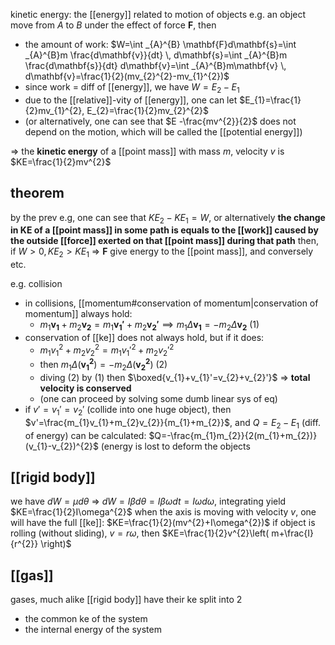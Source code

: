 kinetic energy: the [[energy]] related to motion of objects
e.g. an object move from $A$ to $B$ under the effect of force $\mathbf{F}$, then
- the amount of work: $W=\int _{A}^{B} \mathbf{F}d\mathbf{s}=\int _{A}^{B}m \frac{d\mathbf{v}}{dt} \, d\mathbf{s}=\int _{A}^{B}m \frac{d\mathbf{s}}{dt} d\mathbf{v}=\int _{A}^{B}m\mathbf{v} \, d\mathbf{v}=\frac{1}{2}(mv_{2}^{2}-mv_{1}^{2})$
- since work = diff of [[energy]], we have $W=E_{2}-E_{1}$
- due to the [[relative]]-vity of [[energy]], one can let $E_{1}=\frac{1}{2}mv_{1}^{2}, E_{2}=\frac{1}{2}mv_{2}^{2}$
- (or alternatively, one can see that $E -\frac{mv^{2}}{2}$ does not depend on the motion, which will be called the [[potential energy]])

=> the **kinetic energy** of a [[point mass]] with mass $m$, velocity $v$ is $KE=\frac{1}{2}mv^{2}$

## theorem
by the prev e.g, one can see that $KE_{2}-KE_{1}=W$, or alternatively **the change in KE of a [[point mass]] in some path is equals to the [[work]] caused by the outside [[force]] exerted on that [[point mass]] during that path**
then, if $W>0, KE_{2}>KE_{1}$ => $\mathbf{F}$ give energy to the [[point mass]], and conversely etc.

e.g. collision

- in collisions, [[momentum#conservation of momentum|conservation of momentum]] always hold:
	- $m_{1}\mathbf{v_{1}}+m_{2}\mathbf{v_{2}}=m_{1}\mathbf{v_{1}'}+m_{2}\mathbf{v_{2}'} \implies m_{1}\Delta \mathbf{v_{1}}=-m_{2}\Delta \mathbf{v_{2}}$ (1)
- conservation of [[ke]] does not always hold, but if it does:
	- $m_{1}v_{1}^{2}+m_{2}v_{2}^{2}=m_{1}v_{1}'^{2}+m_{2}v_{2}'^{2}$
	- then $m_{1}\Delta(\mathbf{v_{1}^{2}})=-m_{2}\Delta(\mathbf{v_{2}^{2}})$ (2)
	- diving (2) by (1) then $\boxed{v_{1}+v_{1}'=v_{2}+v_{2}'}$ => **total velocity is conserved**
	- (one can proceed by solving some dumb linear sys of eq)
- if $v'=v_{1}'=v_{2}'$ (collide into one huge object), then $v'=\frac{m_{1}v_{1}+m_{2}v_{2}}{m_{1}+m_{2}}$, and $Q=E_{2}-E_{1}$ (diff. of energy) can be calculated: $Q=-\frac{m_{1}m_{2}}{2(m_{1}+m_{2})}(v_{1}-v_{2})^{2}$ (energy is lost to deform the objects

## [[rigid body]]
we have $dW=\mu d\theta$ => $dW=I\beta d\theta=I\beta \omega dt=I\omega d\omega$, integrating yield $KE=\frac{1}{2}I\omega^{2}$
when the axis is moving with velocity $v$, one will have the full [[ke]]: $KE=\frac{1}{2}(mv^{2}+I\omega^{2})$
if object is rolling (without sliding), $v=r\omega$, then $KE=\frac{1}{2}v^{2}\left( m+\frac{I}{r^{2}} \right)$

## [[gas]]
gases, much alike [[rigid body]] have their ke split into 2
- the common ke of the system
- the internal energy of the system
